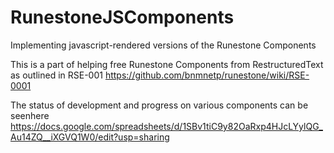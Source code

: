# RunestoneJSComponents
Implementing javascript-rendered versions of the Runestone Components

This is a part of helping free Runestone Components from RestructuredText as outlined in RSE-001
https://github.com/bnmnetp/runestone/wiki/RSE-0001

The status of development and progress on various components can be seenhere https://docs.google.com/spreadsheets/d/1SBv1tiC9y82OaRxp4HJcLYylQG_Au14ZQ__iXGVQ1W0/edit?usp=sharing
